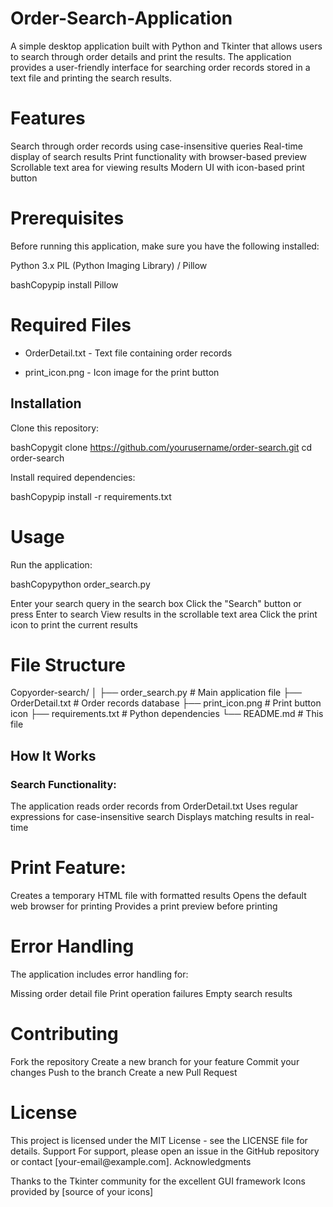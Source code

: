 # Order-Search-Application
A simple desktop application built with Python and Tkinter that allows users to search through order details and print the results. The application provides a user-friendly interface for searching order records stored in a text file and printing the search results.

<h1>Features</h1>

Search through order records using case-insensitive queries
Real-time display of search results
Print functionality with browser-based preview
Scrollable text area for viewing results
Modern UI with icon-based print button

<h1>Prerequisites</h1>
Before running this application, make sure you have the following installed:

Python 3.x
PIL (Python Imaging Library) / Pillow

bashCopypip install Pillow
<h1>Required Files</h1>

* OrderDetail.txt - Text file containing order records

* print_icon.png - Icon image for the print button

<h2>Installation</h2>

Clone this repository:

bashCopygit clone https://github.com/yourusername/order-search.git
cd order-search

Install required dependencies:

bashCopypip install -r requirements.txt
<h1>Usage</h1>

Run the application:

bashCopypython order_search.py

Enter your search query in the search box
Click the "Search" button or press Enter to search
View results in the scrollable text area
Click the print icon to print the current results

<h1>File Structure</h1>
Copyorder-search/
│
├── order_search.py        # Main application file
├── OrderDetail.txt        # Order records database
├── print_icon.png        # Print button icon
├── requirements.txt      # Python dependencies
└── README.md            # This file
<h2>How It Works</h2>

<h3>Search Functionality:</h3>

The application reads order records from OrderDetail.txt
Uses regular expressions for case-insensitive search
Displays matching results in real-time


<h1>Print Feature:</h1>

Creates a temporary HTML file with formatted results
Opens the default web browser for printing
Provides a print preview before printing



<h1>Error Handling</h1>
The application includes error handling for:

Missing order detail file
Print operation failures
Empty search results

<h1>Contributing</h1>

Fork the repository
Create a new branch for your feature
Commit your changes
Push to the branch
Create a new Pull Request

<h1>License</h1>
This project is licensed under the MIT License - see the LICENSE file for details.
Support
For support, please open an issue in the GitHub repository or contact [your-email@example.com].
Acknowledgments

Thanks to the Tkinter community for the excellent GUI framework
Icons provided by [source of your icons]
